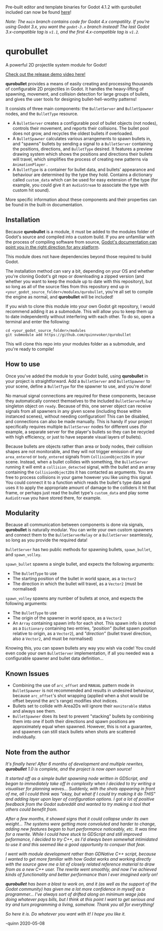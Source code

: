 Pre-built editor and template binaries for Godot 4.1.2 with qurobullet included can now be found [here](https://github.com/quinnvoker/godot-qurobullet/releases/tag/v1.2.1-godot-4.1.2)!

_Note: The `main` branch contains code for Godot 4.x compatility. If you're using Godot 3.x, you want the `godot-3.x` branch instead! The last Godot 3.x-compatible tag is `v1.1`, and the first 4.x-compatible tag is `v1.2`._

# qurobullet

A powerful 2D projectile system module for Godot!

[Check out the release demo video here!](https://www.youtube.com/watch?v=Pye_jmW4an0)

**qurobullet** provides a means of easily creating and processing thousands of configurable 2D projectiles in Godot. It handles the heavy-lifting of spawning, movement, and collision detection for large groups of bullets, and gives the user tools for designing bullet-hell-worthy patterns!

It consists of three main components: the `BulletServer` and `BulletSpawner` nodes, and the `BulletType` resource.

- A `BulletServer` creates a configurable pool of bullet objects (not nodes), controls their movement, and reports their collisions. The bullet pool does not grow, and recycles the oldest bullets if overloaded.
- A `BulletSpawner` calculates various arrangements to spawn bullets in, and "spawns" bullets by sending a signal to a `BulletServer` containing the positions, directions, and `BulletType` desired. It features a preview drawing system which shows the positions and directions their bullets will travel, which simplifies the process of creating new patterns via `AnimationPlayer` .
- A `BulletType` is a container for bullet data, and bullets' appearance and behaviour are determined by the type they hold. Contains a dictionary called `custom_data` which can be used for easy extension of the type (for example, you could give it an `AudioStream` to associate the type with custom hit sound).

More specific information about these components and their properties can be found in the built-in documentation.

## Installation

Because **qurobullet** is a module, it must be added to the modules folder of Godot's source and compiled into a custom build. If you are unfamiliar with the process of compiling software from source, [Godot's documentation can point you in the right direction for any platform](https://docs.godotengine.org/en/stable/development/compiling/index.html).

This module does not have dependencies beyond those required to build Godot.

The installation method can vary a bit, depending on your OS and whether you're cloning Godot's git repo or downloading a zipped version (and whether you want to keep the module up to date with this repository), but so long as all of the source files from this repository end up in `<your_godot_source_folder>/modules/qurobullet`, you're all set to compile the engine as normal, and **qurobullet** will be included!

If you wish to clone this module into your own Godot git repository, I would recommend adding it as a submodule. This will allow you to keep them up to date independently without interfering with each other. To do so, open a terminal and enter the following:

    cd <your_godot_source_folder>/modules
    git submodule add https://github.com/quinnvoker/qurobullet

This will clone this repo into your modules folder as a submodule, and you're ready to compile!

## How to use

Once you've added the module to your Godot build, using **qurobullet** in your project is straightforward. Add a `BulletServer` and `BulletSpawner` to your scene, define a `BulletType` for the spawner to use, and you're done!

No manual signal connections are required for these components, because they automatically connect themselves to the included `BulletServerRelay` singleton object on `ready`. Because of this, one server object can receive signals from all spawners in any given scene (including those within instanced scenes), without needing configuration! This can be disabled, and connections can also be made manually. This is handy if your project specifically requires multiple `BulletServer` nodes for different uses (for example, a separate server for the player's bullets so they can be recycled with high efficiency, or just to have separate visual layers of bullets).

Because bullets are objects rather than area or body nodes, their collision shapes are not monitorable, and they will not trigger emission of any `area_entered` or `body_entered` signals from `CollisionObject2D`s in your scene. Instead, when a bullet collides with something, the `BulletServer` running it will emit a `collision_detected` signal, with the bullet and an array containing the `CollisionObject2D`s it has contacted as arguments. You are free to process collisions in your game however you like using this signal. You could connect it to a function which reads the bullet's type data and uses it to apply the appropriate amount of damage to the colliders it hit that frame, or perhaps just read the bullet type's `custom_data` and play some `AudioStream` you have stored there, for example.

## Modularity

Because all communication between components is done via signals, **qurobullet** is naturally modular. You can write your own custom spawners and connect them to the `BulletServerRelay` or a `BulletServer` seamlessly, so long as you provide the required data!

`BulletServer` has two public methods for spawning bullets, `spawn_bullet`, and `spawn_volley`.

`spawn_bullet` spawns a single bullet, and expects the following arguments:

- The `BulletType` to use
- The starting position of the bullet in world space, as a `Vector2`
- The direction in which the bullet will travel, as a `Vector2` (must be normalised)

`spawn_volley` spawns any number of bullets at once, and expects the following arguments:

- The `BulletType` to use
- The origin of the spawner in world space, as a `Vector2`
- An `Array` containing spawn info for each shot. This spawn info is stored as a `Dictionary` containing two entries, _"position"_ (bullet spawn position relative to origin, as a `Vector2`), and _"direction"_ (bullet travel direction, also a `Vector2`, and must be normalised)

Knowing this, you can spawn bullets any way you wish via code! You could even code your own `BulletServer` implementation, if all you needed was a configurable spawner and bullet data definition...

## Known Issues

- Combining the use of `arc_offset` and `MANUAL` pattern mode in `BulletSpawner` is not recommended and results in undesired behaviour, because `arc_offset`'s shot wrapping (applied when a shot would be offset beyond the arc's range) modifies shot indices.
- Bullets set to collide with Area2Ds will ignore their `monitorable` status and always see them.
- `BulletSpawner` does its best to prevent "stacking" bullets by combining them into one if both their directions and spawn positions are approximately equal when spawned. However, this is not a guarantee, and spawners can still stack bullets when shots are scattered individually.

## Note from the author

_It's finally here! After 6 months of development and multiple rewrites, **qurobullet** 1.0 is complete, and the project is now open source!_

_It started off as a simple bullet spawning node written in GDScript, and began to immediately take off in complexity when I decided to try writing a visualiser for planning waves... Suddenly, with the shots appearing in front of me, all I could think was "okay, but what if I could try making it do THIS" and adding layer upon layer of configuration options. I got a lot of positive feedback from the Godot subreddit and wanted to try making a tool that others could benefit from._

_After a few months, it showed signs that it could collapse under its own weight... The systems were getting more convoluted and harder to change, adding new features began to hurt performance noticeably, etc. It was time for a rewrite. While I could have stuck to GDScript and still improved peformance, I decided to try C++, as I'd always been somewhat intimidated to use it and this seemed like a good opportunity to conquer that fear._

_I went with module development rather than GDNative C++ script, because I wanted to get more familiar with how Godot works and working directly with the source gave me a lot of closely related reference material to draw from as a new C++ user. The rewrite went smoothly, and now I've achieved kinds of functionality and better performance than I ever imagined early on!_

**_qurobullet_** _has been a blast to work on, and it (as well as the support of the Godot community) has given me a lot more confidence in myself as a programmer... I've always sort of drifted along on minimum wage jobs doing whatever pays bills, but I think at this point I want to get serious and try and turn programming a living, somehow. Thank you all for everything!_

_So here it is. Do whatever you want with it! I hope you like it._

-quinn 2020-05-08

